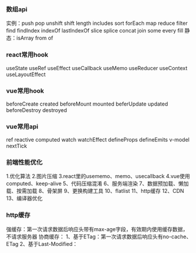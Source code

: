 ### 数组api
实例：push pop unshift shift length includes sort forEach map reduce
filter find findIndex indexOf lastIndexOf slice splice concat join some every fill
静态：isArray from of

### react常用hook
useState useRef useEffect useCallback useMemo useReducer useContext useLayoutEffect

### vue常用hook
beforeCreate created beforeMount mounted beferUpdate updated beforeDestroy destroyed

### vue常用api
ref reactive computed watch watchEffect defineProps defineEmits v-model nextTick

### 前端性能优化
1.优化算法 2.图片压缩 3.react里的usememo、memo、usecallback 4.vue使用computed、keep-alive 5、代码压缩混淆
6、服务端渲染 7、数据预加载、懒加载、按需加载 8、骨架屏 9、更换构建工具 10、flatlist 11、http缓存 12、CDN 13、编译器优化

### http缓存
强缓存：第一次请求数据后响应头带有max-age字段，有效期内使用缓存数据，不请求服务器
协商缓存：
1、基于ETag：第一次请求数据后响应头有no-cache、ETag
2、基于Last-Modified：